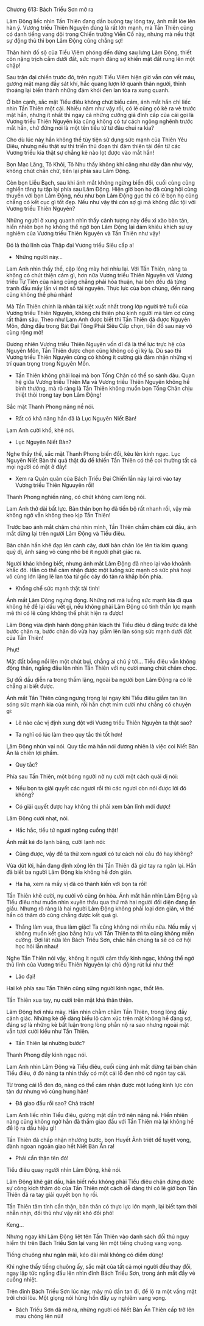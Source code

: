 




Chương 613: Bách Triều Sơn mở ra


Lâm Động liếc nhìn Tần Thiên đang dần buông tay lỏng tay, ánh mắt lóe lên hàn ý. Vương triều Thiên Nguyên đúng là rất lớn mạnh, mà Tần Thiên cũng có danh tiếng vang dội trong Chiến trường Viễn Cổ này, nhưng mà nếu thật sự động thủ thì bọn Lâm Động cũng chẳng sợ!

Thân hình đồ sộ của Tiểu Viêm phóng đến đứng sau lưng Lâm Động, thiết côn nặng trịch cắm dưới đất, sức mạnh đáng sợ khiến mặt đất rung lên một chập!

Sau trận đại chiến trước đó, trên người Tiểu Viêm hiện giờ vẫn còn vết máu, gương mặt mang đầy sát khí, hắc quang lượn lờ quanh thân người, thỉnh thoảng lại biến thành những đám khói đen lan tỏa ra xung quanh.

Ở bên cạnh, sắc mặt Tiểu điêu không chút biểu cảm, ánh mắt hắn chỉ liếc nhìn Tần Thiên một cái. Nhiều năm như vậy rồi, có lẽ cũng có kẻ ra vẻ trước mặt hắn, nhưng ít nhất thì ngay cả những cường giả đỉnh cấp của cái gọi là Vương triều Thiên Nguyên kia cũng không có tư cách ngông nghênh trước mắt hắn, chứ đừng nói là một tên tiểu tử từ đâu chui ra kia?

Cho dù lúc này hắn không thể tùy tiện sử dụng sức mạnh của Thiên Yêu Điêu, nhưng nếu thật sự thi triển thủ đoạn thì đám thiên tài đến từ các Vương triều kia thật sự chẳng kẻ nào lọt được vào mắt hắn!

Bọn Mạc Lăng, Tô Khôi, Tô Nhu thấy không khí căng như dây đàn như vậy, không chút chần chừ, tiến lại phía sau Lâm Động.

Còn bọn Liễu Bạch, sau khi ánh mắt không ngừng biến đổi, cuối cùng cũng nghiến tăng tụ tập lại phía sau Lâm Động. Hiện giờ bọn họ đã cùng hội cùng thuyền với bọn Lâm Động, nếu như bọn Lâm Động gục thì có lẽ bọn họ cũng chẳng có kết cục gì tốt đẹp. Nếu như vậy thì còn sợ gì mà không đắc tội với Vương triều Thiên Nguyên?

Những người ở xung quanh nhìn thấy cảnh tượng này đều xì xào bàn tán, hiển nhiên bọn họ không thể ngờ bọn Lâm Động lại dám khiêu khích sự uy nghiêm của Vương triều Thiên Nguyên và Tần Thiên như vậy!

Đó là thủ lĩnh của Thập đại Vương triều Siêu cấp a!

- Những người này…

Lam Anh nhìn thấy thế, cặp lông mày hơi nhíu lại. Với Tần Thiên, nàng ta không có chút thiện cảm gì, hơn nữa Vương triều Thiên Nguyên với Vương triều Tự Tiên của nàng cũng chẳng phải hòa thuận, hai bên đều đã từng tranh đấu mấy lần vì một số tài nguyên. Thực lực của bọn chúng, đến nàng cũng không thể phủ nhận!

Mà Tần Thiên chính là nhân tài kiệt xuất nhất trong lớp người trẻ tuổi của Vương triều Thiên Nguyên, không chỉ thiên phú kinh người mà tâm cơ cũng rất thâm sâu. Theo như Lam Anh được biết thì Tần Thiên đã được Nguyên Môn, đứng đầu trong Bát Đại Tông Phái Siêu Cấp chọn, tiền đồ sau này vô cùng rộng mở!

Đương nhiên Vương triều Thiên Nguyên vốn dĩ đã là thế lực trực hệ của Nguyên Môn, Tần Thiên được chọn cũng không có gì kỳ lạ. Dù sao thì Vương triều Thiên Nguyên cũng có không ít cường giả đảm nhận những vị trí quan trọng trong Nguyên Môn.

- Tần Thiên không phải loại mà bọn Tống Chân có thể so sánh đâu. Quan hệ giữa Vương triều Thiên Ma và Vương triều Thiên Nguyên không hề bình thường, mà rõ ràng là Tần Thiên không muốn bọn Tống Chân chịu thiệt thòi trong tay bọn Lâm Động!

Sắc mặt Thanh Phong nặng nề nói.

- Rất có khả năng hắn đã là Lục Nguyên Niết Bàn!

Lam Anh cười khổ, khẽ nói.

- Lục Nguyên Niết Bàn?

Nghe thấy thế, sắc mặt Thanh Phong biến đổi, kêu lên kinh ngạc. Lục Nguyên Niết Bàn thì quả thật đủ để khiến Tần Thiên có thể coi thường tất cả mọi người có mặt ở đây!

- Xem ra Quán quân của Bách Triều Đại Chiến lần này lại rơi vào tay Vương triều Thiên Nguuyên rồi!

Thanh Phong nghiến răng, có chút không cam lòng nói.

Lam Anh thở dài bất lực. Bản thân bọn họ đã tiến bộ rất nhanh rồi, vậy mà không ngờ vẫn không theo kịp Tần Thiên!

Trước bao ánh mắt chăm chú nhìn mình, Tần Thiên chầm chậm cúi đầu, ánh mắt dừng lại trên người Lâm Động và Tiểu điêu.

Bàn chân hắn khẽ đạp lên cành cây, dưới bàn chân lóe lên tia kim quang quỷ dị, ánh sáng vô cùng nhỏ bé ít người phát giác ra.

Người khác không biết, nhưng ánh mắt Lâm Động đã nheo lại vào khoảnh khắc đó. Hắn có thể cảm nhận được một luồng sức mạnh có sức phá hoại vô cùng lớn lặng lẽ lan tỏa từ gốc cây đó tản ra khắp bốn phía.

- Khống chế sức mạnh thật tài tình!

Ánh mắt Lâm Động ngưng đọng. Những nơi mà luồng sức mạnh kia đi qua không hề để lại dấu vết gì, nếu không phải Lâm Động có tinh thần lực mạnh mẽ thì có lẽ cũng không thể phát hiện ra được!

Lâm Động vừa định hành động phản kíach thì Tiểu điêu ở đằng trước đã khẽ bước chân ra, bước chân đó vừa hay giẫm lên làn sóng sức mạnh dưới đất của Tần Thiên!

Phụt!

Mặt đất bỗng nổi lên một chút bụi, chẳng ai chú ý tới… Tiểu điêu vẫn không động thân, ngẩng đầu lên nhìn Tần Thiên với nụ cười mang chút châm chọc.

Sự đối đầu diễn ra trong thầm lặng, ngoài ba người bọn Lâm Động ra có lẽ chẳng ai biết được.

Ánh mắt Tần Thiên cũng ngưng trọng lại ngay khi Tiểu điêu giẫm tan làn sóng sức mạnh kia của mình, rồi hắn chợt mỉm cười như chẳng có chuyện gì:

- Lẽ nào các vị định xung đột với Vương triều Thiên Nguyên ta thật sao?

- Ta nghĩ có lúc làm theo quy tắc thì tốt hơn!

Lâm Động nhún vai nói. Quy tắc mà hắn nói đương nhiên là việc coi Niết Bàn Ấn là chiến lợi phẩm.

- Quy tắc?

Phía sau Tần Thiên, một bóng người nở nụ cười một cách quái dị nói:

- Nếu bọn ta giải quyết các ngươi rồi thì các ngươi còn nói được lời đó không?

- Có giải quyết được hay không thì phải xem bản lĩnh mới được!

Lâm Động cười nhạt, nói.

- Hắc hắc, tiểu tử ngươi ngông cuồng thật!

Ánh mắt kẻ đó lạnh băng, cười lạnh nói:

- Cũng được, vậy để ta thử xem ngươi có tư cách nói câu đó hay không?

Vừa dứt lời, hắn đang định xông lên thì Tần Thiên đã giơ tay ra ngăn lại. Hắn đã biết ba người Lâm Động kia không hề đơn giản.

- Ha ha, xem ra mấy vị đã có thành kiến với bọn ta rồi!

Tần Thiên khẽ cười, nụ cười vô cùng ôn hòa. Ánh mắt hắn nhìn Lâm Động và Tiểu điêu như muốn nhìn xuyên thấu qua thứ mà hai người đối diện đang ẩn giấu. Nhưng rõ ràng là hai người Lâm Động không phải loại đơn giản, vì thế hắn có thăm dò cũng chẳng được kết quả gì.

- Thắng làm vua, thua làm giặc! Ta cũng không nói nhiều nữa. Nếu mấy vị không muốn kết giao bằng hữu với Tần Thiên ta thì ta cũng không miễn cưỡng. Đợi lát nữa lên Bách Triều Sơn, chắc hẳn chúng ta sẽ có cơ hội học hỏi lẫn nhau!

Nghe Tần Thiên nói vậy, không ít người cảm thấy kinh ngạc, không thể ngờ thủ lĩnh của Vương triều Thiên Nguyên lại chủ động rút lui như thế!

- Lão đại!

Hai kẻ phía sau Tần Thiên cũng sững người kinh ngạc, thốt lên.

Tần Thiên xua tay, nụ cười trên mặt khá thân thiện.

Lâm Động hơi nhíu mày. Hắn nhìn chằm chằm Tần Thiên, trong lòng đầy cảnh giác. Những kẻ dễ dàng biểu lộ cảm xúc trên mặt không hề đáng sợ, đáng sợ là những kẻ bất luận trong lòng phẫn nộ ra sao nhưng ngoài mặt vẫn tươi cười kiểu như Tần Thiên.

- Tần Thiên lại nhường bước?

Thanh Phong đầy kinh ngạc nói.

Lam Anh nhìn Lâm Động và Tiểu điêu, cuối cùng ánh mắt dừng tại bàn chân Tiểu điêu, ở đó nàng ta nhìn thấy có một cái lỗ đen nhỏ cỡ ngón tay cái.

Từ trong cái lỗ đen đó, nàng có thể cảm nhận được một luồng kình lực còn tàn dư nhưng vô cùng hung hãn!

- Đã giao đấu rồi sao? Chả trách!

Lam Anh liếc nhìn Tiểu điêu, gương mặt dần trở nên nặng nề. Hiển nhiên nàng cũng không ngờ hắn đã thầm giao đấu với Tần Thiên mà lại không hề để lộ ra dấu hiệu gì!

Tần Thiên đã chấp nhận nhường bước, bọn Huyết Ảnh triệt để tuyệt vọng, đành ngoan ngoãn giao hết Niết Bàn Ấn ra!

- Phải cẩn thận tên đó!

Tiểu điêu quay người nhìn Lâm Động, khẽ nói.

Lâm Động khẽ gật đầu, hắn biết nếu không phải Tiểu điêu chặn đứng được sự công kích thăm dò của Tần Thiên một cách dễ dàng thì có lẽ giờ bọn Tần Thiên đã ra tay giải quyết bọn họ rồi.

Tần Thiên tâm tính cẩn thận, bản thân có thực lực lớn mạnh, lại biết tạm thời nhẫn nhịn, đối thủ như vậy rất khó đối phó!

Keng…

Nhưng ngay khi Lâm Động liệt tên Tần Thiên vào danh sách đối thủ nguy hiểm thì trên Bách Triều Sơn lại vang lên một tiếng chuông vang vọng.

Tiếng chuông như ngân mãi, kéo dài mãi không có điểm dừng!

Khi nghe thấy tiếng chuông ấy, sắc mặt của tất cả mọi người đều thay đổi, ngay lập tức ngẩng đầu lên nhìn đỉnh Bách Triều Sơn, trong ánh mắt đầy vẻ cuồng nhiệt.

Trên đỉnh Bách Triều Sơn lúc này, mây mù dần tan đi, để lộ ra một vầng mặt trời chói lòa. Một giọng nói hùng hồn đầy uy nghiêm vang vọng.

- Bách Triều Sơn đã mở ra, những người có Niết Bàn Ấn Thiên cấp trở lên mau chóng lên núi!




